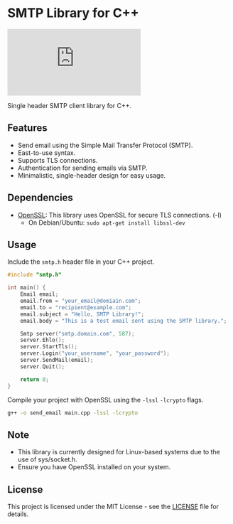# SMTP Library for C++

![GitHub](https://img.shields.io/github/license/lukemvc/smtp.h)

Single header SMTP client library for C++.

## Features
- Send email using the Simple Mail Transfer Protocol (SMTP).
- East-to-use syntax.
- Supports TLS connections.
- Authentication for sending emails via SMTP.
- Minimalistic, single-header design for easy usage.

## Dependencies
- [OpenSSL](https://www.openssl.org/): This library uses OpenSSL for secure TLS connections. (-l)
    - On Debian/Ubuntu: `sudo apt-get install libssl-dev`

## Usage
Include the `smtp.h` header file in your C++ project. 

```c++
#include "smtp.h"

int main() {
    Email email;
    email.from = "your_email@domiain.com";
    email.to = "recipient@example.com";
    email.subject = "Hello, SMTP Library!";
    email.body = "This is a test email sent using the SMTP library.";

    Smtp server("smtp.domain.com", 587);
    server.Ehlo();
    server.StartTls();
    server.Login("your_username", "your_password");
    server.SendMail(email);
    server.Quit();

    return 0;
}
``` 

Compile your project with OpenSSL using the `-lssl` `-lcrypto` flags.

```bash
g++ -o send_email main.cpp -lssl -lcrypto
```

## Note
- This library is currently designed for Linux-based systems due to the use of sys/socket.h.
- Ensure you have OpenSSL installed on your system.

## License
This project is licensed under the MIT License - see the [LICENSE](/LICENSE) file for details.
